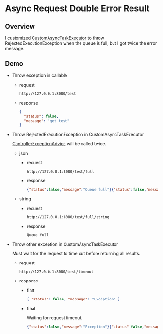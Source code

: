 # Async Request Double Error Result

## Overview

I customized [CustomAsyncTaskExecutor](src/main/java/com/example/asyncrequestexample/infrastructure/support/concurrent/CustomAsyncTaskExecutor.java) to throw RejectedExecutionException when the queue is full, but I got twice the error
message.

## Demo

- Throw exception in callable

  - request

    ```
    http://127.0.0.1:8080/test
    ```

  - response

    ```json
    {
      "status": false,
      "message": "get test"
    }
    ```

- Throw RejectedExecutionException in CustomAsyncTaskExecutor

  [ControllerExceptionAdvice](src/main/java/com/example/asyncrequestexample/infrastructure/support/concurrent/ControllerExceptionAdvice.java) will be called twice.

  - json

    - request

      ```
      http://127.0.0.1:8080/test/full
      ```

    - response

      ```json
      {"status":false,"message":"Queue full"}{"status":false,"message":"Queue full"}
      ```

  - string

    - request

      ```
      http://127.0.0.1:8080/test/full/string
      ```

    - response

      ```text
      Queue full
      ```

- Throw other exception in CustomAsyncTaskExecutor

  Must wait for the request to time out before returning all results.

  - request

    ```
    http://127.0.0.1:8080/test/timeout
    ```

  - response

    - first

      ```json
      { "status": false, "message": "Exception" }
      ```

    - final

      Waiting for request timeout.

      ```json
      {"status":false,"message":"Exception"}{"status":false,"message":"timeout"}
      ```
